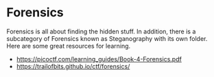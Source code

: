 # Forensics

Forensics is all about finding the hidden stuff. In addition, there is a subcategory of Forensics known as Steganography with its own folder. Here are some great resources for learning.

- https://picoctf.com/learning_guides/Book-4-Forensics.pdf
- https://trailofbits.github.io/ctf/forensics/
